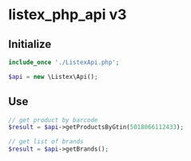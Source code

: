 # listex_php_api v3

## Initialize

```php
include_once './ListexApi.php';

$api = new \Listex\Api();
```

## Use

```php
// get product by barcode
$result = $api->getProductsByGtin(5018066112433);

// get list of brands
$result = $api->getBrands();
```

